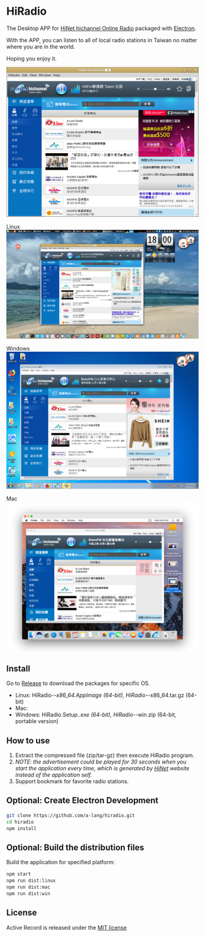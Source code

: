# HiRadio 
The Desktop APP for [HiNet hichannel Online Radio][hichannel] packaged with [Electron][electron].

With the APP, you can listen to all of local radio stations in Taiwan no matter where you are in the world.

Hoping you enjoy it.

![](screenshot.png)

Linux
![](screenshot-linux.png)

Windows
![](screenshot-win.png)

Mac
![](screenshot-mac.png)

## Install
Go to [Release][release] to download the packages for specific OS.

* Linux: HiRadio-*-x86_64.AppImage (64-bit), HiRadio-*-x86_64.tar.gz (64-bit)
* Mac: 
* Windows: HiRadio.Setup.*.exe (64-bit), HiRadio-*-win.zip (64-bit, portable version)

## How to use
1. Extract the compressed file (zip/tar-gz) then execute HiRadio program.
2. *NOTE: the advertisement could be played for 30 seconds when you start the application every time, which is generated by [HiNet][hichannel] website instead of the application self.*
3. Support bookmark for favorite radio stations.

## Optional: Create Electron Development
```sh
git clone https://github.com/a-lang/hiradio.git
cd hiradio
npm install
```

## Optional: Build the distribution files
Build the application for specified platform:

```sh
npm start
npm run dist:linux
npm run dist:mac
npm run dist:win
```

## License
Active Record is released under the [MIT license][license]


[hichannel]: https://hichannel.hinet.net/radio/index.do
[electron]: http://electron.atom.io
[license]: https://opensource.org/licenses/MIT
[release]: https://github.com/a-lang/hiradio/releases
